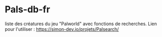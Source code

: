 # Pals-db-fr
liste des créatures du jeu "Palworld" avec fonctions de recherches.
Lien pour l'utiliser : https://simon-dev.io/projets/Palsearch/

